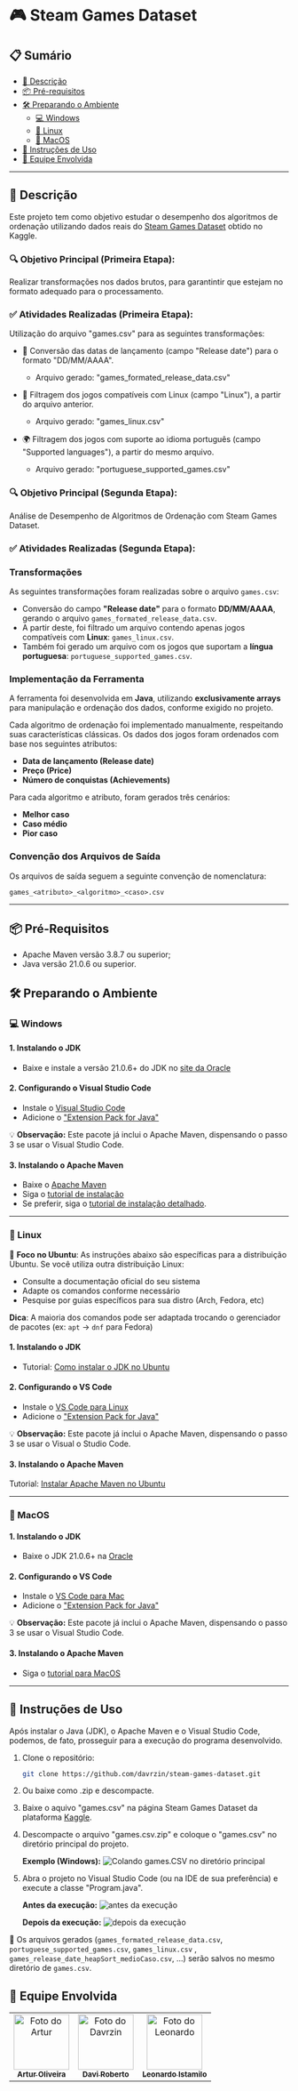 # 🎮 Steam Games Dataset

## 📋 Sumário  
- [🎯 Descrição](#-descrição)  
- [📦 Pré-requisitos](#-pré-requisitos) 
- [🛠️ Preparando o Ambiente](#-preparando-o-ambiente)  
  - [💻 Windows](#-windows)  
  - [🐧 Linux](#-linux)
  - [🍎 MacOS](#-macos)
- [🚀 Instruções de Uso](#-instruções-de-uso)
- [👥 Equipe Envolvida](#-equipe-envolvida)

---

## 🎯 Descrição
Este projeto tem como objetivo estudar o desempenho dos algoritmos de ordenação utilizando dados reais do [Steam Games Dataset](https://www.kaggle.com/datasets/fronkongames/steam-games-dataset) obtido no Kaggle. 

### 🔍 Objetivo Principal (Primeira Etapa):
Realizar transformações nos dados brutos, para garantintir que estejam no formato adequado para o processamento.


### ✅ Atividades Realizadas (Primeira Etapa):

Utilização do arquivo "games.csv" para as seguintes transformações:

- 📅 Conversão das datas de lançamento (campo "Release date") para o formato "DD/MM/AAAA".  
  - Arquivo gerado: "games_formated_release_data.csv"

- 🐧 Filtragem dos jogos compatíveis com Linux (campo "Linux"), a partir do arquivo anterior.  
  - Arquivo gerado: "games_linux.csv"

- 🌍 Filtragem dos jogos com suporte ao idioma português (campo "Supported languages"), a partir do mesmo arquivo.  
  - Arquivo gerado: "portuguese_supported_games.csv"

### 🔍 Objetivo Principal (Segunda Etapa):
Análise de Desempenho de Algoritmos de Ordenação com Steam Games Dataset.

### ✅ Atividades Realizadas (Segunda Etapa):

### Transformações

As seguintes transformações foram realizadas sobre o arquivo `games.csv`:

- Conversão do campo **"Release date"** para o formato **DD/MM/AAAA**, gerando o arquivo `games_formated_release_data.csv`.
- A partir deste, foi filtrado um arquivo contendo apenas jogos compatíveis com **Linux**: `games_linux.csv`.
- Também foi gerado um arquivo com os jogos que suportam a **língua portuguesa**: `portuguese_supported_games.csv`.

### Implementação da Ferramenta

A ferramenta foi desenvolvida em **Java**, utilizando **exclusivamente arrays** para manipulação e ordenação dos dados, conforme exigido no projeto.

Cada algoritmo de ordenação foi implementado manualmente, respeitando suas características clássicas. Os dados dos jogos foram ordenados com base nos seguintes atributos:

- **Data de lançamento (Release date)**
- **Preço (Price)**
- **Número de conquistas (Achievements)**

Para cada algoritmo e atributo, foram gerados três cenários:

- **Melhor caso**
- **Caso médio**
- **Pior caso**

### Convenção dos Arquivos de Saída

Os arquivos de saída seguem a seguinte convenção de nomenclatura:

``games_<atributo>_<algoritmo>_<caso>.csv``



---

## 📦 Pré-Requisitos
- Apache Maven versão 3.8.7 ou superior;
- Java versão 21.0.6 ou superior.


## 🛠️ Preparando o Ambiente

### 💻 Windows

#### 1. Instalando o JDK
-  Baixe e instale a versão 21.0.6+ do JDK no [site da Oracle](https://www.oracle.com/br/java/technologies/downloads/#jdk23-windows)

#### 2. Configurando o Visual Studio Code
- Instale o [Visual Studio Code](https://code.visualstudio.com/docs/setup/windows)  
- Adicione o ["Extension Pack for Java"](https://marketplace.visualstudio.com/items?itemName=vscjava.vscode-java-pack)

💡 **Observação:** Este pacote já inclui o Apache Maven, dispensando o passo 3 se usar o Visual Studio Code.

#### 3. Instalando o Apache Maven
 - Baixe o [Apache Maven](https://maven.apache.org/download.cgi)  
  - Siga o [tutorial de instalação](https://maven.apache.org/install.html)
   - Se preferir, siga o [tutorial de instalação detalhado](https://charlesmms.azurewebsites.net/2017/09/04/instalando-maven-no-windows-10/).

---

### 🐧 Linux
📌 **Foco no Ubuntu**: As instruções abaixo são específicas para a distribuição Ubuntu. Se você utiliza outra distribuição Linux:
- Consulte a documentação oficial do seu sistema
- Adapte os comandos conforme necessário
- Pesquise por guias específicos para sua distro (Arch, Fedora, etc)

 **Dica**: A maioria dos comandos pode ser adaptada trocando o gerenciador de pacotes (ex: `apt` → `dnf` para Fedora)

#### 1. Instalando o JDK
- Tutorial: [Como instalar o JDK no Ubuntu](https://www.hostinger.com.br/tutoriais/como-instalar-java-no-ubuntu)

#### 2. Configurando o VS Code
 - Instale o [VS Code para Linux](https://code.visualstudio.com/docs/setup/linux)  
- Adicione o ["Extension Pack for Java"](https://marketplace.visualstudio.com/items?itemName=vscjava.vscode-java-pack)

💡 **Observação:** Este pacote já inclui o Apache Maven, dispensando o passo 3 se usar o Visual o Studio Code.

#### 3. Instalando o Apache Maven
 Tutorial: [Instalar Apache Maven no Ubuntu](https://www.hostinger.com.br/tutoriais/install-maven-ubuntu)


---

### 🍎 MacOS

#### 1. Instalando o JDK
-  Baixe o JDK 21.0.6+ na [ Oracle](https://www.oracle.com/br/java/technologies/downloads/#jdk23-mac)

#### 2. Configurando o VS Code
- Instale o [VS Code para Mac](https://code.visualstudio.com/docs/setup/mac)  
- Adicione o ["Extension Pack for Java"](https://marketplace.visualstudio.com/items?itemName=vscjava.vscode-java-pack)

💡 **Observação:** Este pacote já inclui o Apache Maven, dispensando o passo 3 se usar o Visual Studio Code.

#### 3. Instalando o Apache Maven
- Siga o [tutorial para MacOS](https://www.digitalocean.com/community/tutorials/install-maven-mac-os)

---


## 🚀 Instruções de Uso

Após instalar o Java (JDK), o Apache Maven e o Visual Studio Code, podemos, de fato, prosseguir para a execução do programa desenvolvido.

1. Clone o repositório:  
   ```bash
   git clone https://github.com/davrzin/steam-games-dataset.git
   ````

2. Ou baixe como .zip e descompacte.

3. Baixe o aquivo  "games.csv" na página Steam Games Dataset da plataforma [Kaggle](https://www.kaggle.com/datasets/fronkongames/steam-games-dataset).

4. Descompacte o arquivo "games.csv.zip" e coloque o "games.csv" no diretório principal do projeto.

    **Exemplo (Windows):**
    ![Colando games.CSV no diretório principal](./imagens/colar_gamesCSV_no_diretorio.png)


4. Abra o projeto no Visual Studio Code (ou na IDE de sua preferência) e execute a classe "Program.java".

    **Antes da execução:**
    ![antes da execução](./imagens/estado_inicial.png)

    **Depois da execução:**
    ![depois da execução](./imagens/estado_final.png)

📁 Os arquivos gerados (``games_formated_release_data.csv``, ``portuguese_supported_games.csv``, ``games_linux.csv`` , ``games_release_date_heapSort_medioCaso.csv``, ...) serão salvos no mesmo diretório de ``games.csv``.


## 👥 Equipe Envolvida

<table>
  <tr>
    <td align="center">
      <a href="https://github.com/ArturOliveir4">
        <img src="https://github.com/ArturOliveir4.png" width="100px;" alt="Foto do Artur"/><br />
        <sub><b>Artur Oliveira</b></sub>
      </a><br />
    </td>
    <td align="center">
      <a href="https://github.com/davrzin">
        <img src="https://github.com/davrzin.png" width="100px;" alt="Foto do Davrzin"/><br />
        <sub><b>Davi Roberto</b></sub>
      </a><br />
    </td>
    <td align="center">
      <a href="https://github.com/leonardo-istamilo">
        <img src="https://github.com/leonardo-istamilo.png" width="100px;" alt="Foto do Leonardo"/><br />
        <sub><b>Leonardo Istamilo</b></sub>
      </a><br />
    </td>
  </tr>
</table>
